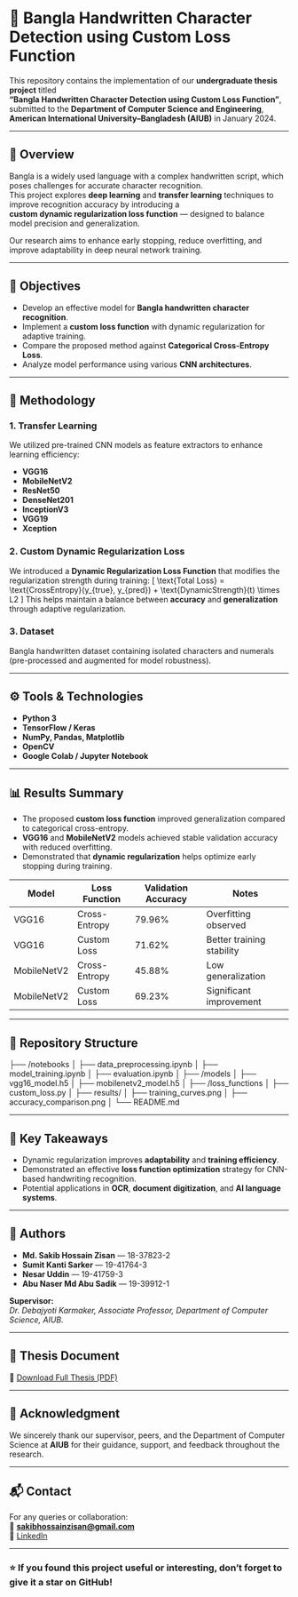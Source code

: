 # 🧠 Bangla Handwritten Character Detection using Custom Loss Function

This repository contains the implementation of our **undergraduate thesis project** titled  
**“Bangla Handwritten Character Detection using Custom Loss Function”**,  
submitted to the **Department of Computer Science and Engineering**,  
**American International University–Bangladesh (AIUB)** in January 2024.

---

## 📘 Overview
Bangla is a widely used language with a complex handwritten script, which poses challenges for accurate character recognition.  
This project explores **deep learning** and **transfer learning** techniques to improve recognition accuracy by introducing a  
**custom dynamic regularization loss function** — designed to balance model precision and generalization.

Our research aims to enhance early stopping, reduce overfitting, and improve adaptability in deep neural network training.

---

## 🚀 Objectives
- Develop an effective model for **Bangla handwritten character recognition**.  
- Implement a **custom loss function** with dynamic regularization for adaptive training.  
- Compare the proposed method against **Categorical Cross-Entropy Loss**.  
- Analyze model performance using various **CNN architectures**.

---

## 🧩 Methodology
### 1. Transfer Learning
We utilized pre-trained CNN models as feature extractors to enhance learning efficiency:
- **VGG16**
- **MobileNetV2**
- **ResNet50**
- **DenseNet201**
- **InceptionV3**
- **VGG19**
- **Xception**

### 2. Custom Dynamic Regularization Loss
We introduced a **Dynamic Regularization Loss Function** that modifies the regularization strength during training:
\[
\text{Total Loss} = \text{CrossEntropy}(y_{true}, y_{pred}) + \text{DynamicStrength}(t) \times L2
\]
This helps maintain a balance between **accuracy** and **generalization** through adaptive regularization.

### 3. Dataset
Bangla handwritten dataset containing isolated characters and numerals  
(pre-processed and augmented for model robustness).

---

## ⚙️ Tools & Technologies
- **Python 3**
- **TensorFlow / Keras**
- **NumPy, Pandas, Matplotlib**
- **OpenCV**
- **Google Colab / Jupyter Notebook**

---

## 📊 Results Summary
- The proposed **custom loss function** improved generalization compared to categorical cross-entropy.  
- **VGG16** and **MobileNetV2** models achieved stable validation accuracy with reduced overfitting.  
- Demonstrated that **dynamic regularization** helps optimize early stopping during training.

| Model | Loss Function | Validation Accuracy | Notes |
|--------|----------------|--------------------|-------|
| VGG16 | Cross-Entropy | 79.96% | Overfitting observed |
| VGG16 | Custom Loss | 71.62% | Better training stability |
| MobileNetV2 | Cross-Entropy | 45.88% | Low generalization |
| MobileNetV2 | Custom Loss | 69.23% | Significant improvement |

---

## 📂 Repository Structure
├── /notebooks
│ ├── data_preprocessing.ipynb
│ ├── model_training.ipynb
│ ├── evaluation.ipynb
│
├── /models
│ ├── vgg16_model.h5
│ ├── mobilenetv2_model.h5
│
├── /loss_functions
│ ├── custom_loss.py
│
├── results/
│ ├── training_curves.png
│ ├── accuracy_comparison.png
│
└── README.md

---

## 🧠 Key Takeaways
- Dynamic regularization improves **adaptability** and **training efficiency**.
- Demonstrated an effective **loss function optimization** strategy for CNN-based handwriting recognition.
- Potential applications in **OCR**, **document digitization**, and **AI language systems**.

---

## 👥 Authors
- **Md. Sakib Hossain Zisan** — 18-37823-2  
- **Sumit Kanti Sarker** — 19-41764-3  
- **Nesar Uddin** — 19-41759-3  
- **Abu Naser Md Abu Sadik** — 19-39912-1  

**Supervisor:**  
*Dr. Debajyoti Karmaker, Associate Professor, Department of Computer Science, AIUB.*

---

## 📄 Thesis Document
📘 [Download Full Thesis (PDF)](./Formatted%20Book.pdf)

---

## 🏁 Acknowledgment
We sincerely thank our supervisor, peers, and the Department of Computer Science at **AIUB** for their guidance, support, and feedback throughout the research.

---

## 📬 Contact
For any queries or collaboration:  
📧 **sakibhossainzisan@gmail.com**  
🔗 [LinkedIn](https://linkedin.com/in/sakibhossainzisan)

---

### ⭐ If you found this project useful or interesting, don’t forget to give it a star on GitHub!

